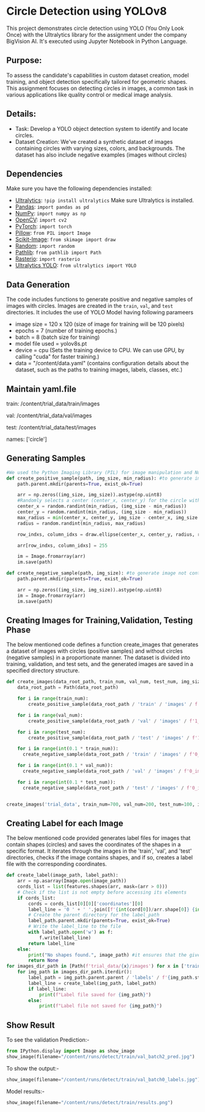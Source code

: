 # Circle Detection using YOLOv8

This project demonstrates circle detection using YOLO (You Only Look Once) with the Ultralytics library for the assignment under the company BigVision AI.
It's executed using Jupyter Notebook in Python Language.
## Purpose:
To assess the candidate's capabilities in custom dataset creation, model training, and object detection specifically tailored for geometric shapes. This assignment focuses on detecting circles in images, a common task in various applications like quality control or medical image analysis.

## Details:
- Task: Develop a YOLO object detection system to identify and locate circles.
- Dataset Creation: We've created a synthetic dataset of images containing circles with varying sizes, colors, and backgrounds. The dataset has also include negative examples (images without circles)


## Dependencies

Make sure you have the following dependencies installed:

- [Ultralytics](https://github.com/ultralytics/yolov5): `!pip install ultralytics` Make sure Ultralytics is installed.
- [Pandas](https://pandas.pydata.org/): `import pandas as pd`
- [NumPy](https://numpy.org/): `import numpy as np`
- [OpenCV](https://opencv.org/): `import cv2`
- [PyTorch](https://pytorch.org/): `import torch`
- [Pillow](https://pillow.readthedocs.io/): `from PIL import Image`
- [Scikit-Image](https://scikit-image.org/): `from skimage import draw`
- [Random](https://docs.python.org/3/library/random.html): `import random`
- [Pathlib](https://docs.python.org/3/library/pathlib.html): `from pathlib import Path`
- [Rasterio](https://rasterio.readthedocs.io/): `import rasterio`
- [Ultralytics YOLO](https://github.com/ultralytics/yolov5): `from ultralytics import YOLO`

## Data Generation

The code includes functions to generate positive and negative samples of images with circles. Images are created in the `train`, `val`, and `test` directories.
It includes the use of YOLO Model having following parameers
- image size = 120 x 120 (size of image for training will be 120 pixels)
- epochs = 7 (number of training epochs.)
- batch = 8 (batch size for training)
- model file used = yolov8s.pt 
- device = cpu (Sets the training device to CPU. We can use GPU, by calling "cuda" for faster training.)
- data = "/content/data.yaml"  (contains configuration details about the dataset, such as the paths to training images, labels, classes, etc.)

## Maintain yaml.file
train: /content/trial_data/train/images

val: /content/trial_data/val/images

test: /content/trial_data/test/images

names: ['circle']
## Generating Samples

```python
#We used the Python Imaging Library (PIL) for image manipulation and NumPy for array operations.
def create_positive_sample(path, img_size, min_radius): #to generate image having circle
    path.parent.mkdir(parents=True, exist_ok=True)

    arr = np.zeros((img_size, img_size)).astype(np.uint8)
    #Randomly selects a center (center_x, center_y) for the circle within the image boundaries, considering the min_radius.
    center_x = random.randint(min_radius, (img_size - min_radius))
    center_y = random.randint(min_radius, (img_size - min_radius))
    max_radius = min(center_x, center_y, img_size - center_x, img_size - center_y)
    radius = random.randint(min_radius, max_radius)

    row_indxs, column_idxs = draw.ellipse(center_x, center_y, radius, radius, shape=arr.shape)

    arr[row_indxs, column_idxs] = 255

    im = Image.fromarray(arr)
    im.save(path)

def create_negative_sample(path, img_size): #to generate image not containing circle
    path.parent.mkdir(parents=True, exist_ok=True)

    arr = np.zeros((img_size, img_size)).astype(np.uint8)
    im = Image.fromarray(arr)
    im.save(path)

```
## Creating Images for Training,Validation, Testing Phase
The below mentioned code defines a function create_images that generates a dataset of images with circles (positive samples) and without circles (negative samples) in a proportionate manner. The dataset is divided into training, validation, and test sets, and the generated images are saved in a specified directory structure.

```python
def create_images(data_root_path, train_num, val_num, test_num, img_size=640, min_radius=10): #generate the images through above function in proportionate manner
    data_root_path = Path(data_root_path)

    for i in range(train_num):
        create_positive_sample(data_root_path / 'train' / 'images' / f'1_img_{i}.png', img_size, min_radius)

    for i in range(val_num):
        create_positive_sample(data_root_path / 'val' / 'images' / f'1_img_{i}.png', img_size, min_radius)

    for i in range(test_num):
        create_positive_sample(data_root_path / 'test' / 'images' / f'1_img_{i}.png', img_size, min_radius)

    for i in range(int(0.1 * train_num)):
      create_negative_sample(data_root_path / 'train' / 'images' / f'0_img_{i}.png', img_size) #number of negative sample will be 10% of positive sample

    for i in range(int(0.1 * val_num)):
      create_negative_sample(data_root_path / 'val' / 'images' / f'0_img_{i}.png', img_size)

    for i in range(int(0.1 * test_num)):
      create_negative_sample(data_root_path / 'test' / 'images' / f'0_img_{i}.png', img_size)


create_images('trial_data', train_num=700, val_num=200, test_num=100, img_size=120, min_radius=10)
```
## Creating Label for each Image

The below mentioned code provided generates label files for images that contain shapes (circles) and saves the coordinates of the shapes in a specific format. It iterates through the images in the 'train', 'val', and 'test' directories, checks if the image contains shapes, and if so, creates a label file with the corresponding coordinates.
```python
def create_label(image_path, label_path):
    arr = np.asarray(Image.open(image_path))
    cords_list = list(features.shapes(arr, mask=(arr > 0)))
    # Check if the list is not empty before accessing its elements
    if cords_list:
        cords = cords_list[0][0]['coordinates'][0]
        label_line = '0 ' + ' '.join([f'{int(cord[0])/arr.shape[0]} {int(cord[1])/arr.shape[1]}' for cord in cords])
        # Create the parent directory for the label_path
        label_path.parent.mkdir(parents=True, exist_ok=True)
        # Write the label_line to the file
        with label_path.open('w') as f:
            f.write(label_line)
        return label_line
    else:
        print("No shapes found.", image_path) #it ensures that the given image doesn't contain any shape
        return None
for images_dir_path in [Path(f'trial_data/{x}/images') for x in ['train', 'val', 'test']]: #for each and every file, we will verify whether image is labeled or not.
    for img_path in images_dir_path.iterdir():
        label_path = img_path.parent.parent / 'labels' / f'{img_path.stem}.txt'
        label_line = create_label(img_path, label_path)
        if label_line:
            print(f"Label file saved for {img_path}")
        else:
            print(f"Label file not saved for {img_path}")
```


## Show Result
To see the validation Prediction:-
```python
from IPython.display import Image as show_image
show_image(filename="/content/runs/detect/train/val_batch2_pred.jpg")
```
To show the output:-
```python
show_image(filename="/content/runs/detect/train/val_batch0_labels.jpg")
```

Model results:-
```python
show_image(filename="/content/runs/detect/train/results.png")
```
